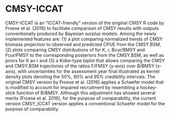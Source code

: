 # CMSY-ICCAT
CMSY-ICCAT is an “ICCAT-friendly” version of the original CMSY R code by Froese et al. (2016) to facilitate comparison of CMSY results with outputs conventionally produced by Bayesian surplus models. Among the newly implemented features are: (1) a plot comparing normalized trends of CMSY biomass projection to observed and predicted CPUE from the CMSY.BSM, (2) plots comparing CMSY distributions of for K, r, Bcur/BMSY and Fcur/FMSY to the corresponding posteriors from the CMSY.BSM, as well as priors for K an r and (3) a Kobe-type biplot that allows comparing the CMSY and CMSY.BSM trajectories of the ratios F/FMSY (y-axis) over B/BMSY (x-axis), with uncertainties for the assessment year final illustrated as kernel density plots denoting the 50%, 80% and 95% credibility intervals. The original CMSY version by Froese et al. (2016) applies a Schaefer model that is modified to account for impaired recruitment by resembling a hockey-stick function of B/BMSY. Although this adjustment has showed several merits (Froese et al. 2016), for the purpose of comparability, the current version CMSY_ICCAT version applies a conventional Schaefer model for the purpose of comparability. 


